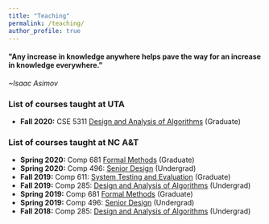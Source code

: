 ```yaml
---
title: "Teaching"
permalink: /teaching/
author_profile: true
---
```

<link href="https://fonts.googleapis.com/css?family=Comfortaa:300,400,700|Righteous" rel="stylesheet">

<h4>"Any increase in knowledge anywhere helps pave the way for an increase in knowledge everywhere."</h4>
 
 *~Isaac Asimov*

### <i class="fa fa-fw fa-apple-alt" aria-hidden="true"></i> List of courses taught at UTA
* **Fall 2020:** CSE 5311 [Design and Analysis of Algorithms](https://cse5311-fall20.github.io/) (Graduate)

### <i class="fa fa-fw fa-apple-alt" aria-hidden="true"></i> List of courses taught at NC A&T

* **Spring 2020:** Comp 681 [Formal Methods](https://comp681-spring20.github.io/) (Graduate)
* **Spring 2020:** Comp 496: [Senior Design](https://comp496-spring20.github.io/) (Undergrad)
* **Fall 2019:** Comp 611: [System Testing and Evaluation](https://comp611-fall19.github.io/) (Graduate)
* **Fall 2019:** Comp 285: [Design and Analysis of Algorithms](https://comp285-fall19.github.io/) (Undergrad)
* **Spring 2019:** Comp 681 [Formal Methods](https://comp681-spring19.github.io/) (Graduate)
* **Spring 2019:** Comp 496: [Senior Design](https://comp496-spring19.github.io/) (Undergrad)
* **Fall 2018:** Comp 285: [Design and Analysis of Algorithms](https://comp285-fall18.github.io/) (Undergrad)

